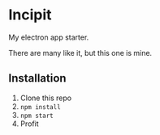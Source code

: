 # Incipit
My electron app starter.

There are many like it, but this one is mine.

## Installation

1. Clone this repo
2. `npm install`
3. `npm start`
4. Profit
